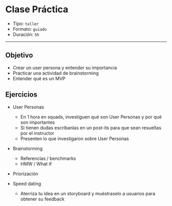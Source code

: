 # Clase Práctica

- Tipo: `taller`
- Formato: `guiado`
- Duración: `5h`

***

## Objetivo

- Crear un user persona y entender su importancia
- Practicar una actividad de brainstorming
- Entender qué es un MVP

## Ejercicios

- User Personas
  * En 1 hora en squads, investiguen qué son User Personas y por qué son
    importantes
  * Si tienen dudas escríbanlas en un post-its para que sean resueltas por el
    instructor
  * Presenten lo que investigaron sobre User Personas

- Brainstorming
  * Referencias / benchmarks
  * HMW / What if

- Priorización

- Speed dating
  * Aterriza tu idea en un storyboard y muéstraselo a usuarios para obtener
    su feedback
